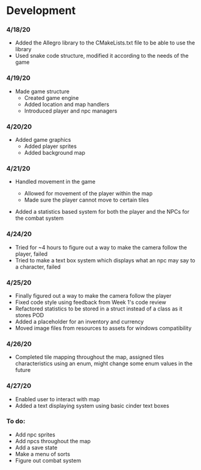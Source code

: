 # Development

### 4/18/20
* Added the Allegro library to the CMakeLists.txt file to be able to use the library
* Used snake code structure, modified it according to the needs of the game

### 4/19/20
* Made game structure
    * Created game engine
    * Added location and map handlers
    * Introduced player and npc managers

### 4/20/20
* Added game graphics
    * Added player sprites
    * Added background map

### 4/21/20
* Handled movement in the game
    * Allowed for movement of the player within the map
    * Made sure the player cannot move to certain tiles

* Added a statistics based system for both the player and the NPCs for the combat system

### 4/24/20
* Tried for ~4 hours to figure out a way to make the camera follow the player, failed
* Tried to make a text box system which displays what an npc may say to a character, failed

### 4/25/20
* Finally figured out a way to make the camera follow the player
* Fixed code style using feedback from Week 1's code review
* Refactored statistics to be stored in a struct instead of a class as it stores POD
* Added a placeholder for an inventory and currency
* Moved image files from resources to assets for windows compatibility

### 4/26/20
* Completed tile mapping throughout the map, assigned tiles characteristics using an enum, might change some enum values in the future

### 4/27/20
* Enabled user to interact with map
* Added a text displaying system using basic cinder text boxes

### To do:
* Add npc sprites
* Add npcs throughout the map
* Add a save state
* Make a menu of sorts
* Figure out combat system